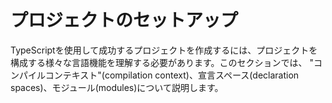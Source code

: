 # プロジェクトのセットアップ

TypeScriptを使用して成功するプロジェクトを作成するには、プロジェクトを構成する様々な言語機能を理解する必要があります。このセクションでは、 "コンパイルコンテキスト"\(compilation context\)、宣言スペース\(declaration spaces\)、モジュール\(modules\)について説明します。

